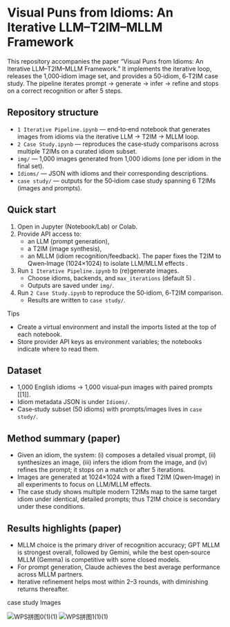# Visual Puns from Idioms: An Iterative LLM–T2IM–MLLM Framework

This repository accompanies the paper “Visual Puns from Idioms: An Iterative LLM–T2IM–MLLM Framework.” It implements the iterative loop, releases the 1,000‑idiom image set, and provides a 50‑idiom, 6‑T2IM case study. The pipeline iterates prompt → generate → infer → refine and stops on a correct recognition or after 5 steps.

## Repository structure
- `1 Iterative Pipeline.ipynb` — end‑to‑end notebook that generates images from idioms via the iterative LLM → T2IM → MLLM loop.  
- `2 Case Study.ipynb` — reproduces the case‑study comparisons across multiple T2IMs on a curated idiom subset.  
- `img/` — 1,000 images generated from 1,000 idioms (one per idiom in the final set).  
- `Idioms/` — JSON with idioms and their corresponding descriptions.  
- `case study/` — outputs for the 50‑idiom case study spanning 6 T2IMs (images and prompts).

## Quick start
1) Open in Jupyter (Notebook/Lab) or Colab.  
2) Provide API access to:
   - an LLM (prompt generation),
   - a T2IM (image synthesis),
   - an MLLM (idiom recognition/feedback).
   The paper fixes the T2IM to Qwen‑Image (1024×1024) to isolate LLM/MLLM effects .
3) Run `1 Iterative Pipeline.ipynb` to (re)generate images.
   - Choose idioms, backends, and `max_iterations` (default 5) .
   - Outputs are saved under `img/`.
4) Run `2 Case Study.ipynb` to reproduce the 50‑idiom, 6‑T2IM comparison.
   - Results are written to `case study/`.

Tips
- Create a virtual environment and install the imports listed at the top of each notebook.
- Store provider API keys as environment variables; the notebooks indicate where to read them.

## Dataset
- 1,000 English idioms → 1,000 visual‑pun images with paired prompts [[1]].  
- Idiom metadata JSON is under `Idioms/`.  
- Case‑study subset (50 idioms) with prompts/images lives in `case study/`.

## Method summary (paper)
- Given an idiom, the system: (i) composes a detailed visual prompt, (ii) synthesizes an image, (iii) infers the idiom from the image, and (iv) refines the prompt; it stops on a match or after 5 iterations.  
- Images are generated at 1024×1024 with a fixed T2IM (Qwen‑Image) in all experiments to focus on LLM/MLLM effects.  
- The case study shows multiple modern T2IMs map to the same target idiom under identical, detailed prompts; thus T2IM choice is secondary under these conditions.

## Results highlights (paper)
- MLLM choice is the primary driver of recognition accuracy; GPT MLLM is strongest overall, followed by Gemini, while the best open‑source MLLM (Gemma) is competitive with some closed models.  
- For prompt generation, Claude achieves the best average performance across MLLM partners.  
- Iterative refinement helps most within 2–3 rounds, with diminishing returns thereafter.



case study Images

![WPS拼图0(1)(1)](https://github.com/user-attachments/assets/800f6a82-efd6-4667-8203-3b84c8dd680f)
![WPS拼图1(1)(1)](https://github.com/user-attachments/assets/f3f74cc9-bf63-4784-a4d0-4406ed811523)

